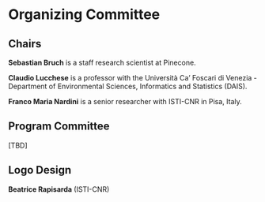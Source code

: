# Organizing Committee

## Chairs
**Sebastian Bruch** is a staff research scientist at Pinecone.

**Claudio Lucchese** is a professor with the Università Ca’
Foscari di Venezia - Department of Environmental Sciences,
Informatics and Statistics (DAIS).

**Franco Maria Nardini** is a senior researcher with ISTI-CNR
in Pisa, Italy.

## Program Committee
[TBD]

## Logo Design

**Beatrice Rapisarda** (ISTI-CNR)
